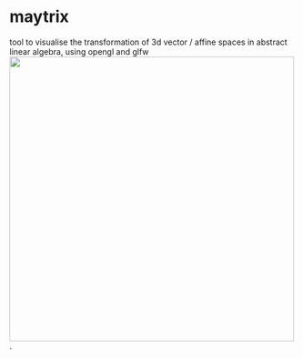 # maytrix
tool to visualise the transformation of 3d vector / affine spaces in abstract linear algebra, using opengl and glfw
<img src="https://media.giphy.com/media/KpUEe6AxmJ8rAYK6JZ/giphy.gif" width=500 height=500>
.
